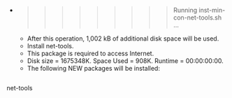 * >>>>>>>>> Running inst-min-con-net-tools.sh ...
  * After this operation, 1,002 kB of additional disk space will be used.
  * Install net-tools.
  * This package is required to access Internet.
  * Disk size = 1675348K. Space Used = 908K. Runtime = 00:00:00:00.
  * The following NEW packages will be installed:
  ```bash
net-tools
  ```
